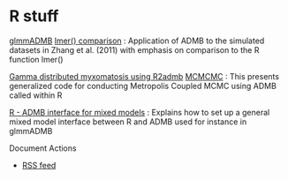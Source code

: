 #  R stuff

[glmmADMB][1]
[lmer() comparison][2]
:  Application of ADMB to the simulated datasets in Zhang et al. (2011) with emphasis on comparison to the R function lmer()

[Gamma distributed myxomatosis using R2admb][3]
[MCMCMC][4]
:  This presents generalized code for conducting Metropolis Coupled MCMC using ADMB called within R

[R - ADMB interface for mixed models][5]
:  Explains how to set up a general mixed model interface between R and ADMB used for instance in glmmADMB

Document Actions

* [RSS feed][6]

[1]: ./glmmadmb.html
[2]: ./lmer-comparison.html
[3]: ./gamma-distributed-myxomatosis-using-r2admb.html
[4]: ./mcmcmc.html
[5]: ./a-general-r-admb-interface-for-mixed-models.html
[6]: ./RSS ""
